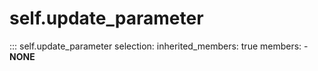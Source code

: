 
# self.update_parameter

::: self.update_parameter
    selection:
        inherited_members: true
        members:
            - __NONE__
        